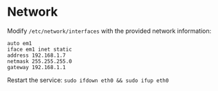 Network
=======

Modify `/etc/network/interfaces` with the provided network information:
```
auto em1
iface em1 inet static
address 192.168.1.7
netmask 255.255.255.0
gateway 192.168.1.1
```

Restart the service: `sudo ifdown eth0 && sudo ifup eth0`
